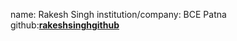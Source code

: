 name: Rakesh Singh
institution/company: BCE Patna
github:[**rakeshsinghgithub**](https://github.com/rakeshsinghgithub/)
